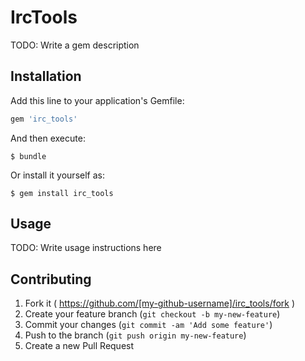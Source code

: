 # IrcTools

TODO: Write a gem description

## Installation

Add this line to your application's Gemfile:

```ruby
gem 'irc_tools'
```

And then execute:

    $ bundle

Or install it yourself as:

    $ gem install irc_tools

## Usage

TODO: Write usage instructions here

## Contributing

1. Fork it ( https://github.com/[my-github-username]/irc_tools/fork )
2. Create your feature branch (`git checkout -b my-new-feature`)
3. Commit your changes (`git commit -am 'Add some feature'`)
4. Push to the branch (`git push origin my-new-feature`)
5. Create a new Pull Request
